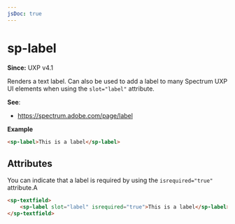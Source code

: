 ```yaml
---
jsDoc: true
---
```

# sp-label

**Since:** UXP v4.1

Renders a text label. Can also be used to add a label to many Spectrum UXP UI elements when using the `slot="label"` attribute.

**See**:
- https://spectrum.adobe.com/page/label

**Example**

```html
<sp-label>This is a label</sp-label>
```

## Attributes

You can indicate that a label is required by using the `isrequired="true"` attribute.A

```html
<sp-textfield>
    <sp-label slot="label" isrequired="true">This is a label</sp-label>
</sp-textfield>
```

